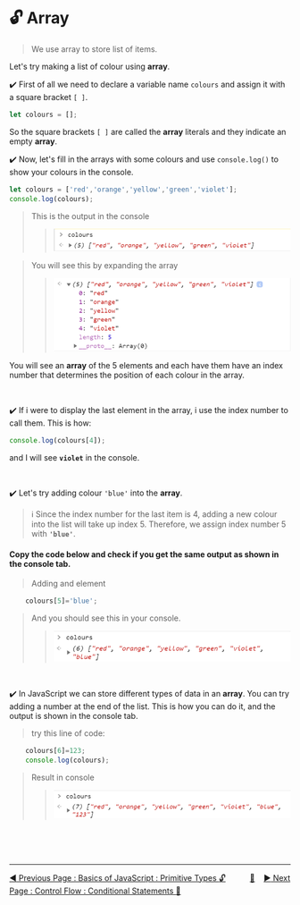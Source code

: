 # :unlock: Array

>   We use array to store list of items.


Let's try making a list of colour using **array**.

:heavy_check_mark: First of all we need to declare a variable name `colours` and assign it with a square bracket `[ ]`.

```javascript
let colours = [];
```

So the square brackets `[ ]` are called the **array** literals and they indicate an empty **array**.
<br>

:heavy_check_mark: Now, let's fill in the arrays with some colours and use `console.log()` to show your colours in the console.

```javascript
let colours = ['red','orange','yellow','green','violet'];
console.log(colours);
```

>   This is the output in the console
>>  ![](../.gitbook/assets/image%20%285%29.png)

>   You will see this by expanding the array
>>  ![](../.gitbook/assets/image%20%2813%29.png)

You will see an **array** of the 5 elements and each have them have an index number that determines the position of each colour in the array.

<br>

:heavy_check_mark: If i were to display the last element in the array, i use the index number to call them. This is how:

```javascript
console.log(colours[4]);
```

 and I will see **`violet`** in the console.

<br>

:heavy_check_mark: Let's try adding colour `'blue'` into the **array**.

>   :information_source:        Since the index number for the last item is 4, adding a new colour into the list will take up index 5. Therefore, we assign index number 5 with **`'blue'`**.

#### Copy the code below and check if you get the same output as shown in the console tab.

>   Adding and element
```javascript
    colours[5]='blue';
```

>   And you should see this in your console.
>>  ![](../.gitbook/assets/image%20%287%29.png)

<br>

:heavy_check_mark: In JavaScript we can store different types of data in an **array**. You can try adding a number at the end of the list. This is how you can do it, and the output is shown in the console tab.

>   try this line of code:
```javascript
    colours[6]=123;
    console.log(colours);
```

>   Result in console
>>  ![](../.gitbook/assets/image%20%2811%29.png)


<br><br><br>
<hr>

[:arrow_backward: Previous Page : Basics of JavaScript : Primitive Types :unlock:](primitive-types.md)  &nbsp;&nbsp;&nbsp;&nbsp;&nbsp;&nbsp;&nbsp;&nbsp;&nbsp;&nbsp;[:house_with_garden:](../README.md)&nbsp;&nbsp;&nbsp;    [:arrow_forward: Next Page : Control Flow : Conditional Statements :triangular_flag_on_post:](array.md)


